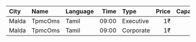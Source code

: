 | City  | Name    | Language |  Time | Type      | Price | Capacity | Booked |
| :---- | :------ | :------- | ----: | :-------- | ----: | -------: | -----: |
| Malda | TpmcOms | Tamil    | 09:00 | Executive |    1₹ |      222 |    143 |
| Malda | TpmcOms | Tamil    | 09:00 | Corporate |    1₹ |      538 |    102 |